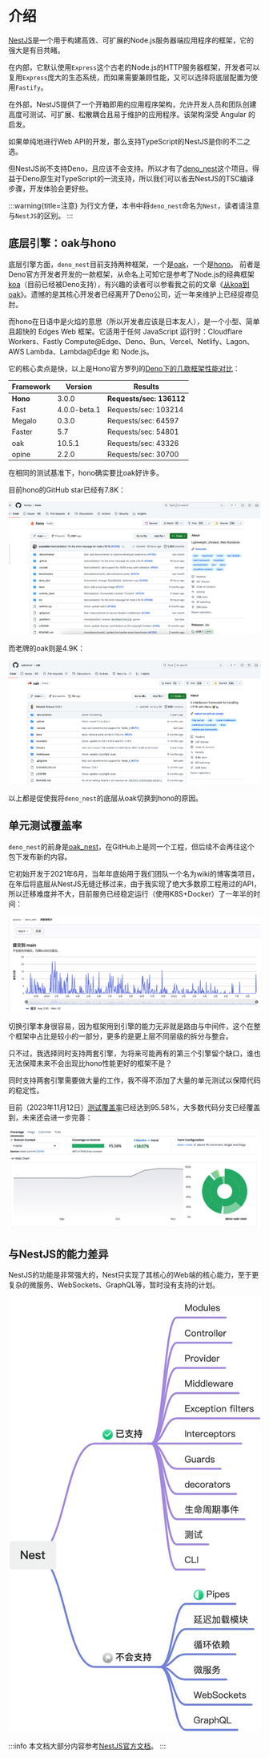 # 介绍

[NestJS](https://docs.nestjs.com/)是一个用于构建高效、可扩展的Node.js服务器端应用程序的框架，它的强大是有目共睹。

在内部，它默认使用`Express`这个古老的Node.js的HTTP服务器框架，开发者可以复用`Express`庞大的生态系统，而如果需要兼顾性能，又可以选择将底层配置为使用`Fastify`。

在外部，NestJS提供了一个开箱即用的应用程序架构，允许开发人员和团队创建高度可测试、可扩展、松散耦合且易于维护的应用程序。该架构深受 Angular 的启发。

如果单纯地进行Web API的开发，那么支持TypeScript的NestJS是你的不二之选。

但NestJS尚不支持Deno，且应该不会支持。所以才有了[deno_nest](https://deno.land/x/deno_nest)这个项目。得益于Deno原生对TypeScript的一流支持，所以我们可以省去NestJS的TSC编译步骤，开发体验会更好些。

:::warning{title=注意}
为行文方便，本书中将`deno_nest`命名为`Nest`，读者请注意与`NestJS`的区别。
:::

## 底层引擎：oak与hono

底层引擎方面，`deno_nest`目前支持两种框架，一个是[oak](https://deno.land/x/oak@v12.6.1)，一个是[hono]()。
前者是Deno官方开发者开发的一款框架，从命名上可知它是参考了Node.js的经典框架[koa](https://koa.bootcss.com/)（目前已经被Deno支持），有兴趣的读者可以参看我之前的文章《[从koa到oak](../blog/01_koa_oak)》。遗憾的是其核心开发者已经离开了Deno公司，近一年来维护上已经捉襟见肘。

而hono在日语中是火焰的意思（所以开发者应该是日本友人），是一个小型、简单且超快的 Edges Web 框架。它适用于任何 JavaScript 运行时：Cloudflare Workers、Fastly Compute@Edge、Deno、Bun、Vercel、Netlify、Lagon、AWS Lambda、Lambda@Edge 和 Node.js。

它的核心卖点是快，以上是Hono官方罗列的[Deno下的几款框架性能对比](https://hono.dev/concepts/benchmarks#deno)：

| **Framework** | **Version** | **Results** |
| --- | --- | --- |
| **Hono** | 3.0.0 | **Requests/sec: 136112** |
| Fast | 4.0.0-beta.1 | Requests/sec: 103214 |
| Megalo | 0.3.0 | Requests/sec: 64597 |
| Faster | 5.7 | Requests/sec: 54801 |
| oak | 10.5.1 | Requests/sec: 43326 |
| opine | 2.2.0 | Requests/sec: 30700 |

在相同的测试基准下，hono确实要比oak好许多。

目前hono的GitHub star已经有7.8K：

![image.png](./images/hono_star.png)

而老牌的oak则是4.9K：

![image.png](./images/oak_star.png)

以上都是促使我将`deno_nest`的底层从oak切换到hono的原因。

## 单元测试覆盖率

`deno_nest`的前身是[oak_nest](https://deno.land/x/oak_nest)，在GitHub上是同一个工程，但后续不会再往这个包下发布新的内容。

它初始开发于2021年6月，当年年底始用于我们团队一个名为wiki的博客类项目，在年后将底层从NestJS无缝迁移过来，由于我实现了绝大多数原工程用过的API，所以迁移难度并不大，目前服务已经稳定运行（使用K8S+Docker）了一年半的时间：

![image.png](./images/wiki-log.png)

切换引擎本身很容易，因为框架用到引擎的能力无非就是路由与中间件，这个在整个框架中占比是较小的一部分，更多的是更上层不同层级的拆分与整合。

只不过，我选择同时支持两套引擎，为将来可能再有的第三个引擎留个缺口，谁也无法保障未来不会出现比hono性能更好的框架不是？

同时支持两套引擎需要做大量的工作，我不得不添加了大量的单元测试以保障代码的稳定性。

目前（2023年11月12日）[测试覆盖率](https://app.codecov.io/gh/jiawei397/deno-oak-nest)已经达到95.58%，大多数代码分支已经覆盖到，未来还会进一步完善：

![image.png](./images/unit.png)

## 与NestJS的能力差异

NestJS的功能是非常强大的，Nest只实现了其核心的Web端的核心能力，至于更复杂的微服务、WebSockets、GraphQL等，暂时没有支持的计划。

![差异](./images/yuque_mind.jpeg)

:::info
本文档大部分内容参考[NestJS官方文档](https://docs.nestjs.com/)。
:::
